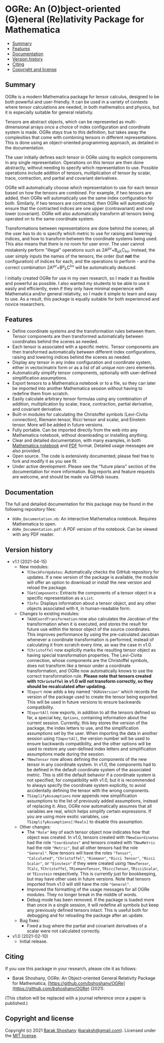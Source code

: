 # OGRe: An (O)bject-oriented (G)eneral (Re)lativity Package for Mathematica

<!-- TOC depthFrom:2 -->

- [Summary](#summary)
- [Features](#features)
- [Documentation](#documentation)
- [Version history](#version-history)
- [Citing](#citing)
- [Copyright and license](#copyright-and-license)

<!-- /TOC -->

<a id="markdown-summary" name="summary"></a>
## Summary

OGRe is a modern Mathematica package for tensor calculus, designed to be both powerful and user-friendly. It can be used in a variety of contexts where tensor calculations are needed, in both mathematics and physics, but it is especially suitable for general relativity.

Tensors are abstract objects, which can be represented as multi-dimensional arrays once a choice of index configuration and coordinate system is made. OGRe stays true to this definition, but takes away the complexities that come with combining tensors in different representations. This is done using an object-oriented programming approach, as detailed in the documentation.

The user initially defines each tensor in OGRe using its explicit components in any single representation. Operations on this tensor are then done abstractly, without needing to specify which representation to use. Possible operations include addition of tensors, multiplication of tensor by scalar, trace, contraction, and partial and covariant derivatives.

OGRe will automatically choose which representation to use for each tensor based on how the tensors are combined. For example, if two tensors are added, then OGRe will automatically use the same index configuration for both. Similarly, if two tensors are contracted, then OGRe will automatically ensure that the contracted indices are one upper (contravariant) and one lower (covariant). OGRe will also automatically transform all tensors being operated on to the same coordinate system.

Transformations between representations are done behind the scenes; all the user has to do is specify which metric to use for raising and lowering indices, and how to transform between the coordinate systems being used. This also means that there is no room for user error. The user cannot mistakenly perform "illegal" operations such as 2A<sup>&mu;&nu;</sup>+B<sub>&mu;&lambda;</sub>C<sub>&lambda;&nu;</sub>. Instead, the user simply inputs the names of the tensors, the order (but **not** the configuration) of indices for each, and the operations to perform - and the correct combination 2A<sup>&mu;&nu;</sup>+B<sup>&mu;</sup><sub>&lambda;</sub>C<sup>&lambda;&nu;</sup> will be automatically deduced.

I initially created OGRe for use in my own research, so I made it as flexible and powerful as possible. I also wanted my students to be able to use it easily and efficiently, even if they only have minimal experience with Mathematica and/or general relativity, so I made it simple to learn and easy to use. As a result, this package is equally suitable for both experienced and novice researchers.

<a id="markdown-features" name="features"></a>
## Features

* Define coordinate systems and the transformation rules between them. Tensor components are then transformed automatically between coordinates behind the scenes as needed.
* Each tensor is associated with a specific metric. Tensor components are then transformed automatically between different index configurations, raising and lowering indices behind the scenes as needed.
* Display any tensor in any index configuration and coordinate system, either in vector/matrix form or as a list of all unique non-zero elements.
* Automatically simplify tensor components, optionally with user-defined simplification assumptions.
* Export tensors to a Mathematica notebook or to a file, so they can later be imported into another Mathematica session without having to redefine them from scratch.
* Easily calculate arbitrary tensor formulas using any combination of addition, multiplication by scalar, trace, contraction, partial derivative, and covariant derivative.
* Built-in modules for calculating the Christoffel symbols (Levi-Civita connection), Riemann tensor, Ricci tensor and scalar, and Einstein tensor. More will be added in future versions.
* Fully portable. Can be imported directly from the web into any Mathematica notebook, without downloading or installing anything.
* Clear and detailed documentation, with many examples, in both [Mathematica notebook](OGRe_Documentation.nb) and [PDF](OGRe_Documentation.pdf) format. Detailed usage messages are also provided.
* Open source. The code is extensively documented; please feel free to fork and modify it as you see fit.
* Under active development. Please see the "future plans" section of the documentation for more information. Bug reports and feature requests are welcome, and should be made via GitHub issues.

<a id="markdown-documentation" name="documentation"></a>
## Documentation

The full and detailed documentation for this package may be found in the following repository files:

* `OGRe_Documentation.nb`: An interactive Mathematica notebook. Requires Mathematica to open.
* `OGRe_Documentation.pdf`: A PDF version of the notebook. Can be viewed with any PDF reader.

<a id="markdown-version-history" name="version-history"></a>
## Version history

* v1.1 (2021-04-15)
    * New modules:
        * `TCheckForUpdates`: Automatically checks the GitHub repository for updates. If a new version of the package is available, the module will offer an option to download or install the new version and reload the package.
        * `TGetComponents`: Extracts the components of a tensor object in a specific representation as a `List`.
        * `TInfo`: Displays information about a tensor object, and any other objects associated with it, in human-readable form.
    * Changes to existing modules:
        * `TAddCoordTransformation` now also calculates the Jacobian of the transformation when it is executed, and stores the result for future use within the tensor object of the source coordinates. This improves performance by using the pre-calculated Jacobian whenever a coordinate transformation is performed, instead of calculating it from scratch every time, as was the case in v1.0.
        * `TChristoffel` now explicitly marks the resulting tensor object as having special transformation properties. The Levi-Civita connection, whose components are the Christoffel symbols, does not transform like a tensor under a coordinate transformation, and OGRe now automatically knows to use the correct transformation rule. **Please note that tensors created with `TChristoffel` in v1.0 will not transform correctly, so they should be recalculated after updating.**
        * `TExport` now adds a key named `"OGReVersion"` which records the version of the package used to create the tensor being exported. This will be used in future versions to ensure backwards compatibility.
        * `TExportAll` now exports, in addition to all the tensors defined so far, a special key, `Options`, containing information about the current session. Currently, this key stores the version of the package, the index letters to use, and the simplification assumptions set by the user. When importing the data in another session using `TImportAll`, the version number will be used to ensure backwards compatibility, and the other options will be used to restore any user-defined index letters and simplification assumptions made during the session.
        * `TNewTensor` now allows defining the components of the new tensor in any coordinate system. In v1.0, the components had to be defined in the default coordinate system of the associated metric. This is still the default behavior if a coordinate system is not specified, for compatibility with v1.0, but it is recommended to always specify the coordinate system explicitly, to avoid accidentally defining the tensor with the wrong components.
        * `TSimplifyAssumptions` now appends new simplification assumptions to the list of previously added  assumptions, instead of replacing it. Also, OGRe now automatically assumes that all variables are real, which helps simplify certain expressions. If you are using more exotic variables, use `TSimplifyAssumptions[!Reals]` to disable this assumption.
    * Other changes:
        * The `"Role"` key of each tensor object now indicates how that object was created. In v1.0, tensors created with `TNewCoordinates` had the role `"Coordinates"` and tensors created with `TNewMetric` had the role `"Metric"`, but all other tensors had the role `"General"`. Now tensors will have the roles `"Tensor"`, `"Calculated"`, `"Christoffel"`, `"Riemann"`, `"Ricci Tensor"`, `"Ricci Scalar"`, or `"Einstein"` if they were created using `TNewTensor`, `TCalc`, `TChristoffel`, `TRiemannTensor`, `TRicciTensor`, `TRicciScalar`, or `TEinstein` respectively. This is currently just for bookkeeping, but may have other uses in future versions. Note that tensors imported from v1.0 will still have the role `"General"`.
        * Improved the formatting of the usage messages for all OGRe modules. They no longer break in the middle of words.
        * Debug mode has been removed. If the package is loaded more than once in a single session, it will redefine all symbols but keep any previously defined tensors intact. This is useful both for debugging and for reloading the package after an update.
    * Bug fixes:
        * Fixed a bug where the partial and covariant derivatives of a scalar were not calculated correctly.
* v1.0 (2021-02-10)
    * Initial release.

<a id="markdown-citing" name="citing"></a>
## Citing

If you use this package in your research, please cite it as follows:

* Barak Shoshany, OGRe: An Object-oriented General Relativity Package for Mathematica, [https://github.com/bshoshany/OGRe](https://github.com/bshoshany/OGRe) (2021).

(This citation will be replaced with a journal reference once a paper is published.)

<a id="markdown-copyright-and-license" name="copyright-and-license"></a>
## Copyright and license

Copyright (c) 2021 [Barak Shoshany](http://baraksh.com) (baraksh@gmail.com). Licensed under the [MIT license](LICENSE.txt).
